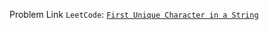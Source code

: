 Problem Link ```LeetCode```: [```First Unique Character in a String```](https://leetcode.com/problems/first-unique-character-in-a-string/)
